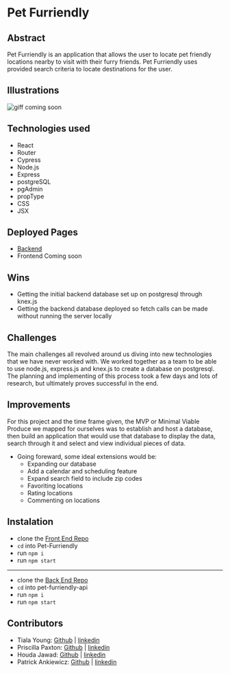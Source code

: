 # Pet Furriendly

## Abstract
Pet Furriendly is an application that allows the user to locate pet friendly locations nearby to visit with their furry friends. Pet Furriendly uses provided search criteria to locate destinations for the user.

## Illustrations
![giff coming soon]()

## Technologies used
- React
- Router
- Cypress
- Node.js
- Express
- postgreSQL
- pgAdmin
- propType
- CSS
- JSX

## Deployed Pages
- [Backend](https://pet-furriendly-server.onrender.com/api/v1/places)
- Frontend Coming soon 

## Wins
- Getting the initial backend database set up on postgresql through knex.js
- Getting the backend database deployed so fetch calls can be made without running the server locally

## Challenges
The main challenges all revolved around us diving into new technologies that we have never worked with. We worked together as a team to be able to use node.js, express.js and knex.js to create a database on postgresql. The planning and implementing of this process took a few days and lots of research, but ultimately proves successful in the end. 

## Improvements
For this project and the time frame given, the MVP or Minimal Viable Produce we mapped for ourselves was to establish and host a database, then build an application that would use that database to display the data, search through it and select and view individual pieces of data. 

- Going foreward, some ideal extensions would be: 
  - Expanding our database
  - Add a calendar and scheduling feature
  - Expand search field to include zip codes
  - Favoriting locations
  - Rating locations
  - Commenting on locations

## Instalation
- clone the [Front End Repo](https://github.com/hjawad22/Pet-Furriendly)
- `cd` into Pet-Furriendly
- run `npm i`
- run `npm start`
- - -
- clone the [Back End Repo](https://github.com/priscillaapaxton/pet-furriendly-api)
- `cd` into pet-furriendly-api
- run `npm i`
- run `npm start`

## Contributors
- Tiala Young: [Github](https://github.com/tialaaa) | [linkedin](https://www.linkedin.com/in/tialayoung/)
- Priscilla Paxton: [Github](https://github.com/priscillaapaxton) | [linkedin](https://www.linkedin.com/in/priscilla-paxton/)
- Houda Jawad: [Github](https://github.com/hjawad22) | [linkedin](https://www.linkedin.com/in/houda-jawad-b0315675/)
- Patrick Ankiewicz: [Github](https://github.com/Pma913) | [linkedin](https://www.linkedin.com/in/patrick-ankiewicz/)
